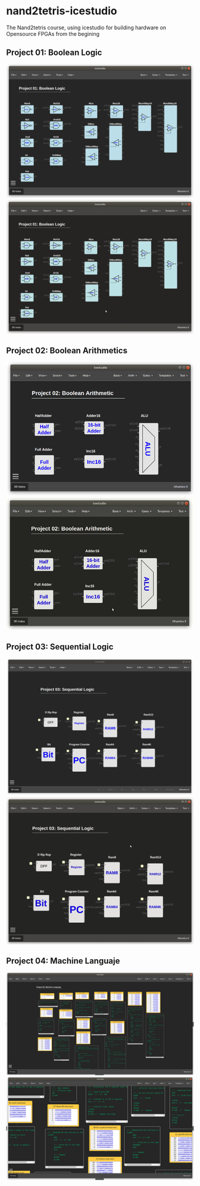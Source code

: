 # nand2tetris-icestudio
The Nand2tetris course, using icestudio for building hardware on Opensource FPGAs from the begining

## Project 01: Boolean Logic

![](wiki/img/Nand2tetris-01-index.png)
![](wiki/img/Nand2tetris-01.gif)

## Project 02: Boolean Arithmetics

![](wiki/img/Nand2tetris-02-index.png)
![](wiki/img/Nand2tetris-02.gif)

## Project 03: Sequential Logic

![](wiki/img/Nand2tetris-03-index.png)
![](wiki/img/Nand2tetris-03.gif)

## Project 04: Machine Languaje

![](wiki/img/Nand2tetris-04-index.png)
![](wiki/img/Nand2tetris-04-index-2.png)
